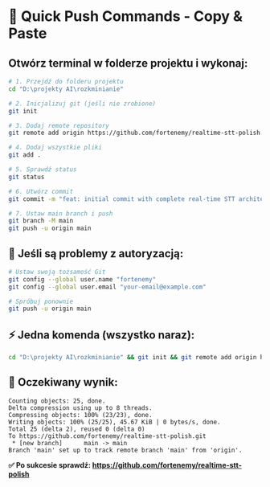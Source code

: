 # 🚀 Quick Push Commands - Copy & Paste

## Otwórz terminal w folderze projektu i wykonaj:

```bash
# 1. Przejdź do folderu projektu
cd "D:\projekty AI\rozkminianie"

# 2. Inicjalizuj git (jeśli nie zrobione)
git init

# 3. Dodaj remote repository
git remote add origin https://github.com/fortenemy/realtime-stt-polish.git

# 4. Dodaj wszystkie pliki
git add .

# 5. Sprawdź status
git status

# 6. Utwórz commit
git commit -m "feat: initial commit with complete real-time STT architecture - AudioCapture, VAD, Pipeline ready"

# 7. Ustaw main branch i push
git branch -M main
git push -u origin main
```

## 🔧 Jeśli są problemy z autoryzacją:

```bash
# Ustaw swoją tożsamość Git
git config --global user.name "fortenemy"
git config --global user.email "your-email@example.com"

# Spróbuj ponownie
git push -u origin main
```

## ⚡ Jedna komenda (wszystko naraz):

```bash
cd "D:\projekty AI\rozkminianie" && git init && git remote add origin https://github.com/fortenemy/realtime-stt-polish.git && git add . && git commit -m "feat: initial commit with complete real-time STT architecture" && git branch -M main && git push -u origin main
```

## 🎯 Oczekiwany wynik:

```
Counting objects: 25, done.
Delta compression using up to 8 threads.
Compressing objects: 100% (23/23), done.
Writing objects: 100% (25/25), 45.67 KiB | 0 bytes/s, done.
Total 25 (delta 2), reused 0 (delta 0)
To https://github.com/fortenemy/realtime-stt-polish.git
 * [new branch]      main -> main
Branch 'main' set up to track remote branch 'main' from 'origin'.
```

**✅ Po sukcesie sprawdź: https://github.com/fortenemy/realtime-stt-polish**
